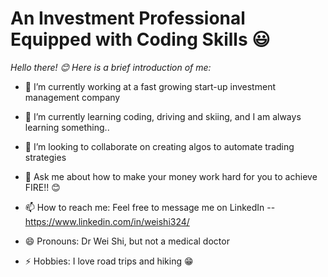 # An Investment Professional Equipped with Coding Skills 😃
*Hello there! 😊 Here is a brief introduction of me:*

- 🔭 I’m currently working at a fast growing start-up investment management company
- 🌱 I’m currently learning coding, driving and skiing, and I am always learning something..
- 👯 I’m looking to collaborate on creating algos to automate trading strategies

- 💬 Ask me about how to make your money work hard for you to achieve FIRE!! 😊
- 📫 How to reach me: Feel free to message me on LinkedIn --https://www.linkedin.com/in/weishi324/
- 😄 Pronouns: Dr Wei Shi, but not a medical doctor
- ⚡ Hobbies: I love road trips and hiking 😁

